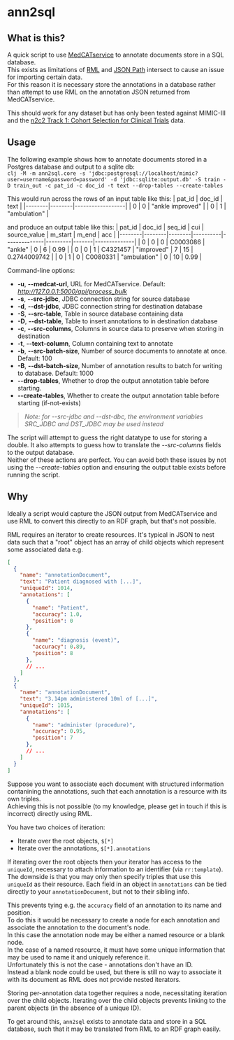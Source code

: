 # ann2sql

## What is this?

A quick script to use [MedCATservice](https://github.com/CogStack/MedCATservice) to annotate documents store in a SQL database.  
This exists as limitations of [RML](https://rml.io/) and [JSON Path](https://datatracker.ietf.org/wg/jsonpath/about/) intersect to cause an issue for importing certain data.  
For this reason it is necessary store the annotations in a database rather than attempt to use RML on the annotation JSON returned from MedCATservice.  

This should work for any dataset but has only been tested against MIMIC-III and the [n2c2 Track 1: Cohort Selection for Clinical Trials](https://portal.dbmi.hms.harvard.edu/projects/n2c2-2018-t1/) data.

## Usage

The following example shows how to annotate documents stored in a Postgres database and output to a sqlite db:  
`clj -M -m ann2sql.core -s 'jdbc:postgresql://localhost/mimic?user=username&password=password' -d 'jdbc:sqlite:output.db' -S train -D train_out -c pat_id -c doc_id -t text --drop-tables --create-tables`  

This would run across the rows of an input table like this:
| pat_id | doc_id |             text |
|--------|--------|------------------|
|      0 |      0 | "ankle improved" |
|      0 |      1 |     "ambulation" |

and produce an output table like this:
| pat_id | doc_id | seq_id |      cui | source_value | m_start | m_end |          acc |
|--------|--------|--------|----------|--------------|---------|-------|--------------|
|      0 |      0 |      0 | C0003086 |      "ankle" |       0 |     6 |         0.99 |
|      0 |      0 |      1 | C4321457 |   "improved" |       7 |    15 | 0.2744009742 |
|      0 |      1 |      0 | C0080331 | "ambulation" |       0 |    10 |         0.99 |

Command-line options:

+ **-u**, **--medcat-url**, URL for MedCATservice. Default: *http://127.0.0.1:5000/api/process_bulk*
+ **-s**, **--src-jdbc**, JDBC connection string for source database
+ **-d**, **--dst-jdbc**, JDBC connection string for destination database
+ **-S**, **--src-table**, Table in source database containing data
+ **-D**, **--dst-table**,  Table to insert annotations to in destination database
+ **-c**, **--src-columns**, Columns in source data to preserve when storing in destination
+ **-t**, **--text-column**,  Column containing text to annotate
+ **-b**, **--src-batch-size**, Number of source documents to annotate at once. Default: 100
+ **-B**, **--dst-batch-size**, Number of annotation results to batch for writing to database. Default: 1000
+ **--drop-tables**, Whether to drop the output annotation table before starting.
+ **--create-tables**, Whether to create the output annotation table before starting (if-not-exists)

> *Note: for --src-jdbc and --dst-dbc, the environment variables SRC_JDBC and DST_JDBC may be used instead*

The script will attempt to guess the right datatype to use for storing a double.
It also attempts to guess how to translate the *--src-columns* fields to the
output database.  
Neither of these actions are perfect. You can avoid both these issues by not
using the *--create-tables* option and ensuring the output table exists before
running the script.
## Why

Ideally a script would capture the JSON output from MedCATservice and use RML to
convert this directly to an RDF graph, but that's not possible.

RML requires an iterator to create resources. It's typical in JSON to nest data such that a "root" object has an array of child objects which represent some associated data e.g.

```json
[
  {
    "name": "annotationDocument",
    "text": "Patient diagnosed with [...]",
    "uniqueId": 1014,
    "annotations": [
      {
        "name": "Patient",
        "accuracy": 1.0,
        "position": 0
      },
      {
        "name": "diagnosis (event)",
        "accuracy": 0.89,
        "position": 8
      },
      // ...
    ]
  },
  {
    "name": "annotationDocument",
    "text": "3.14pm administered 10ml of [...]",
    "uniqueId": 1015,
    "annotations": [
      {
        "name": "administer (procedure)",
        "accuracy": 0.95,
        "position": 7
      },
      // ...
    ]
  }
]

```
Suppose you want to associate each document with structured information contanining the annotations, such that each annotation is a resource with its own triples.  
Achieving this is not possible (to my knowledge, please get in touch if this is incorrect) directly using RML.  

You have two choices of iteration:
* Iterate over the root objects, `$[*]`
* Iterate over the annotations, `$[*].annotations`

If iterating over the root objects then your iterator has access to the `uniqueId`, necessary to attach information to an identifier (via `rr:template`).  
The downside is that you may only then specify triples that use this `uniqueId` as their resource. Each field in an object in `annotations` can be tied directly to your `annotationDocument`, but not to their sibling info.  

This prevents tying e.g. the `accuracy` field of an annotation to its name and position.  
To do this it would be necessary to create a node for each annotation and associate the annotation to the document's node.  
In this case the annotation node may be either a named resource or a blank node.  
In the case of a named resource, it must have some unique information that may be used to name it and uniquely reference it.  
Unfortunately this is not the case - annotations don't have an ID.  
Instead a blank node could be used, but there is still no way to associate it with its document as RML does not provide nested iterators.  

Storing per-annotation data together requires a node, necessitating iteration over the child objects. Iterating over the child objects prevents linking to the parent objects (in the absence of a unique ID).

To get around this, `ann2sql` exists to annotate data and store in a SQL database,
such that it may be translated from RML to an RDF graph easily.
